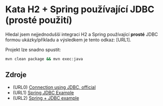 # Kata H2 + Spring používající JDBC (prosté použití) 
Hledal jsem nejjednodušší integraci H2 a Spring používající __prosté__ JDBC formou ukázky/příkladu a výsledkem je tento odkaz: [URL1].

Projekt lze snadno spustit:

```sh
mvn clean package && mvn exec:java
```

## Zdroje
+ (URL0) [Connection using JDBC, official](http://h2database.com/html/tutorial.html#connecting_using_jdbc)
+ (URL1) [Spring JDBC Example](http://www.journaldev.com/2593/spring-jdbc-example)
+ (URL2) [Spring + JDBC example](http://www.mkyong.com/spring/maven-spring-jdbc-example/)
